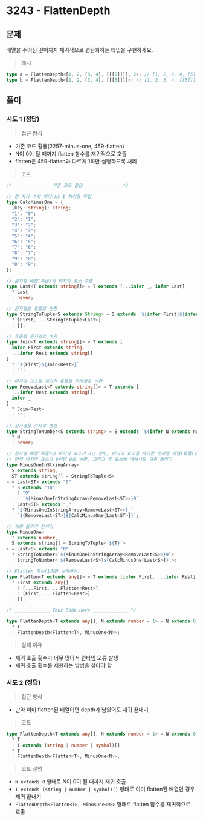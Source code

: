 # 3243 - FlattenDepth

## 문제

배열을 주어진 깊이까지 재귀적으로 평탄화하는 타입을 구현하세요.

> 예시

```typescript
type a = FlattenDepth<[1, 2, [3, 4], [[[5]]]], 2>; // [1, 2, 3, 4, [5]]. flattern 2 times
type b = FlattenDepth<[1, 2, [3, 4], [[[5]]]]>; // [1, 2, 3, 4, [[5]]]. Depth defaults to be 1
```

## 풀이

### 시도 1 (정답)

> 접근 방식

- 기존 코드 활용(2257-minus-one, 459-flatten)
- N이 0이 될 때까지 flatten 함수를 재귀적으로 호출
- flatten은 459-flatten과 다르게 1회만 실행하도록 처리

> 코드

```typescript
/* _____________ 기존 코드 활용 _____________ */

// 한 자리 수의 마이너스 1 처리용 타입
type CalcMinusOne = {
  [key: string]: string;
  "1": "0";
  "2": "1";
  "3": "2";
  "4": "3";
  "5": "4";
  "6": "5";
  "7": "6";
  "8": "7";
  "9": "8";
  "0": "9";
};

// 문자열 배열(튜플)의 마지막 요소 추출
type Last<T extends string[]> = T extends [...infer _, infer Last]
  ? Last
  : never;

// 문자열을 튜플로 변환
type StringToTuple<S extends String> = S extends `${infer First}${infer Last}`
  ? [First, ...StringToTuple<Last>]
  : [];

// 튜플을 문자열로 변환
type Join<T extends string[]> = T extends [
  infer First extends string,
  ...infer Rest extends string[]
]
  ? `${First}${Join<Rest>}`
  : "";

// 마지막 요소를 제거한 튜플을 문자열로 변환
type RemoveLast<T extends string[]> = T extends [
  ...infer Rest extends string[],
  infer _
]
  ? Join<Rest>
  : "";

// 문자열을 숫자로 변환
type StringToNumber<S extends string> = S extends `${infer N extends number}`
  ? N
  : never;

// 문자열 배열(튜플)의 마지막 요소가 0인 경우, 마지막 요소를 제거한 문자열 배열(튜플)을 문자열로 변환
// 만약 마지막 요소가 0이면 9로 변환, 그리고 앞 요소에 대해서도 재귀 돌리기
type MinusOneInStringArray<
  S extends string,
  ST extends string[] = StringToTuple<S>
> = Last<ST> extends "0"
  ? S extends "10"
    ? "9"
    : `${MinusOneInStringArray<RemoveLast<ST>>}9`
  : Last<ST> extends "_"
  ? `${MinusOneInStringArray<RemoveLast<ST>>}_`
  : `${RemoveLast<ST>}${CalcMinusOne[Last<ST>]}`;

// 재귀 돌리기 전처리
type MinusOne<
  T extends number,
  S extends string[] = StringToTuple<`${T}`>
> = Last<S> extends "0"
  ? StringToNumber<`${MinusOneInStringArray<RemoveLast<S>>}9`>
  : StringToNumber<`${RemoveLast<S>}${CalcMinusOne[Last<S>]}`>;

// Flatten 함수(1회만 실행하는)
type Flatten<T extends any[]> = T extends [infer First, ...infer Rest]
  ? First extends any[]
    ? [...First, ...Flatten<Rest>]
    : [First, ...Flatten<Rest>]
  : [];

/* _____________ Your Code Here _____________ */

type FlattenDepth<T extends any[], N extends number = 1> = N extends 0
  ? T
  : FlattenDepth<Flatten<T>, MinusOne<N>>;
```

> 실패 이유

- 재귀 호출 횟수가 너무 많아서 런타임 오류 발생
- 재귀 호출 횟수를 제한하는 방법을 찾아야 함

### 시도 2 (정답)

> 접근 방식

- 만약 이미 flatten된 배열이면 depth가 남았어도 재귀 끝내기

> 코드

```typescript
type FlattenDepth<T extends any[], N extends number = 1> = N extends 0
  ? T
  : T extends (string | number | symbol)[]
  ? T
  : FlattenDepth<Flatten<T>, MinusOne<N>>;
```

> 코드 설명

- `N extends 0` 형태로 N이 0이 될 때까지 재귀 호출
- `T extends (string | number | symbol)[]` 형태로 이미 flatten된 배열인 경우 재귀 끝내기
- `FlattenDepth<Flatten<T>, MinusOne<N>>` 형태로 flatten 함수를 재귀적으로 호출
